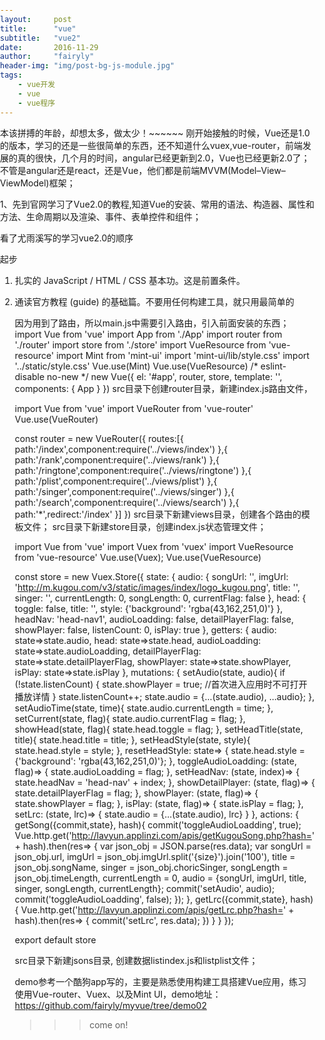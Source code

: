 ```yaml
---
layout:     post
title:      "vue"
subtitle:   "vue2"
date:       2016-11-29
author:     "fairyly"
header-img: "img/post-bg-js-module.jpg"
tags:
    - vue开发
    - vue
    - vue程序
---
```



本该拼搏的年龄，却想太多，做太少！~~~~~~
         刚开始接触的时候，Vue还是1.0的版本，学习的还是一些很简单的东西，还不知道什么vuex,vue-router，前端发展的真的很快，几个月的时间，angular已经更新到2.0，Vue也已经更新2.0了；不管是angular还是react，还是Vue，他们都是前端MVVM(Model–View–ViewModel)框架；

1、先到官网学习了Vue2.0的教程,知道Vue的安装、常用的语法、构造器、属性和方法、生命周期以及渲染、事件、表单控件和组件；

看了尤雨溪写的学习vue2.0的顺序

  起步  
1. 扎实的 JavaScript / HTML / CSS 基本功。这是前置条件。

2. 通读官方教程 (guide) 的基础篇。不要用任何构建工具，就只用最简单的 <script>，把教程里的例子模仿一遍，理解用法。不推荐上来就直接用 vue-cli 构建项目，尤其是如果没有 Node/Webpack 基础。

3. 照着官网上的示例，自己想一些类似的例子，模仿着实现来练手，加深理解。
4. 阅读官方教程进阶篇的前半部分，到『自定义指令 (Custom Directive) 』为止。着重理解 Vue 的响应式机制和组件生命周期。『渲染函数（Render Function)』如果理解吃力可以先跳过。
5. 阅读教程里关于路由和状态管理的章节，然后根据需要学习 vue-router 和 vuex。同样的，先不要管构建工具，以跟着文档里的例子理解用法为主。

6. 走完基础文档后，如果你对于基于 Node 的前端工程化不熟悉，就需要补课了。下面这些严格来说并不是 Vue 本身的内容，也不涵盖所有的前端工程化知识，但对于大型的 Vue 工程是前置条件，也是合格的『前端工程师』应当具备的知识。
前端生态/工程化
1. 了解 JavaScript 背后的规范，ECMAScript 的历史和目前的规范制定方式。学习 ES2015/16 的新特性，理解 ES2015 modules，适当关注还未成为标准的提案。

2. 学习命令行的使用。建议用 Mac。

3. 学习 Node.js 基础。建议使用 nvm 这样的工具来管理机器上的 Node 版本，并且将 npm 的 registry 注册表配置为淘宝的镜像源。至少要了解 npm 的常用命令，npm scripts 如何使用，语义化版本号规则，CommonJS 模块规范（了解它和 ES2015 Modules 的异同），Node 包的解析规则，以及 Node 的常用 API。应当做到可以自己写一些基本的命令行程序。注意最新版本的 Node (6+) 已经支持绝大部分 ES2015 的特性，可以借此巩固 ES2015。

4. 了解如何使用 / 配置 Babel 来将 ES2015 编译到 ES5 用于浏览器环境。
5. 学习 Webpack。Webpack 是一个极其强大同时也复杂的工具，作为起步，理解它的『一切皆模块』的思想，并基本了解其常用配置选项和 loader 的概念/使用方法即可，比如如何搭配 Webpack 使用 Babel。学习 Webpack 的一个挑战在于其本身文档的混乱，建议多搜索搜索，应该还是有质量不错的第三方教程的。英文好的建议阅读 Webpack 2.0 的文档，比起 1.0 有极大的改善，但需要注意和 1.0 的不兼容之处。

Vue 进阶
1. 有了 Node 和 Webpack 的基础，可以通过 vue-cli 来搭建基于 Webpack ，并且支持单文件组件的项目了。建议用 webpack-simple 这个模板开始，并阅读官方教程进阶篇剩余的内容以及 vue-loader 的文档，了解一些进阶配置。有兴趣的可以自己亲手从零开始搭一个项目加深理解。

2. 根据例子尝试在 Webpack 模板基础上整合 vue-router 和 vuex

3. 深入理解 Virtual DOM 和『渲染函数 (Render Functions)』这一章节（可选择性使用 JSX)，理解模板和渲染函数之间的对应关系，了解其使用方法和适用场景。

4. （可选）根据需求，了解服务端渲染的使用（需要配合 Node 服务器开发的知识）。其实更重要的是理解它所解决的问题并搞清楚你是否需要它。

5. 阅读开源的 Vue 应用、组件、插件源码，自己尝试编写开源的 Vue 组件、插件。
作者：尤雨溪
链接：https://zhuanlan.zhihu.com/p/23134551
来源：知乎

    做了一个小demo,是在node环境中的，所以就用构建工具安装Vue-cli、mint-ui、vue-router、Vuex;
安装Vue-cli命令：
# 全局安装 vue-cli$ npm install --global vue-cli# 创建一个基于 webpack 模板的新项目$ vue init webpack my-project# 安装依赖，走你$ cd my-project$ npm install$ npm run dev
这样一个很简单的Vue小项目已经完成。默认服务器的端口是8080，如果需要改变端口号，可以到src/config/index.js文件中port端口号就可以；
dev: {
    env: require('./dev.env'),
    port: 8080,
    assetsSubDirectory: 'static',
    assetsPublicPath: '/',
    proxyTable: {},
    cssSourceMap: false
  }


安装Mint UI命令：
文档：http://mint-ui.github.io/docs/#!/zh-cn2
// install# for Vue 1.x
npm install mint-ui@1 -S
# for Vue 2.0
npm install mint-ui -S

// import all components
import Vue from 'vue';import Mint from 'mint-ui';Vue.use(Mint);

安装Vue-router命令：文档：http://router.vuejs.org/zh-cn/
npm install vue-router如果在一个模块化工程中使用它，必须要通过 Vue.use() 明确地安装路由功能：
import Vue from 'vue'
import VueRouter from 'vue-router'
Vue.use(VueRouter)
安装Vuex命令：Vuex文档：http://vuex.vuejs.org/zh-cn/
npm install vuex在一个模块化的打包系统中，您必须显式地通过 Vue.use() 来安装 Vuex：状态管理模式

import Vue from 'vue'
import Vuex from 'vuex'
Vue.use(Vuex)

Vuex是Vue的状态管理模式，每一个 Vuex 应用的核心就是 store（仓库）。"store" 基本上就是一个容器，它包含着你的应用中大部分的状态(即 state)；

State：单一状态树
从 store 实例中读取状态最简单的方法就是在计算属性中返回某个状态；
初始 state 对象：
// 如果在模块化构建系统中，请确保在开头调用了 Vue.use(Vuex)
const store = new Vuex.Store({
  state: {
    count: 0
  }
})
当一个组件需要获取多个状态时候，使用 mapState 辅助函数帮助我们生成计算属性；
computed: mapState({
    // 箭头函数可使代码更简练
    count: state => state.count,

    // 传字符串参数 'count' 等同于 `state => state.count`
    countAlias: 'count'
}）
当映射的计算属性的名称与 state 的子节点名称相同时，我们也可以给 mapState 传一个字符串数组。如：
computed: {
     ...mapState(['headNav'])
   }
Getters

Vuex 允许我们在 store 中定义『getters』（可以认为是 store 的计算属性）。Getters 接受 state 作为其第一个参数：

const store = new Vuex.Store({
  state: {
    audio: {
      songUrl: '',
      imgUrl: 'http://m.kugou.com/v3/static/images/index/logo_kugou.png',
      title: '',
      singer: '',
      currentLength: 0,
      songLength: 0,
      currentFlag: false
    },
    head: {
      toggle: false,
      title: '',
      style: {'background': 'rgba(43,162,251,0)'}
    },
    headNav: 'head-nav1',
    audioLoadding: false,
    detailPlayerFlag: false,
    showPlayer: false,
    listenCount: 0,
    isPlay: true
  },
  getters: {
    audio: state=>state.audio,
    head: state=>state.head,
    audioLoadding: state=>state.audioLoadding,
    detailPlayerFlag: state=>state.detailPlayerFlag,
    showPlayer: state=>state.showPlayer,
    isPlay: state=>state.isPlay
  }
}）
mapGetters 辅助函数仅仅是将 store 中的 getters 映射到局部计算属性

Mutations：更改 Vuex 的 store 中的状态的唯一方法是提交 mutation。Vuex 中的 mutations 非常类似于事件：每个 mutation 都有一个字符串的 事件类型 (type) 和 一个 回调函数 (handler)。这个回调函数就是我们实际进行状态更改的地方，并且它会接受 state 作为第一个参数；

const store = new Vuex.Store({
  state: {
    audio: {
      songUrl: '',
      imgUrl: 'http://m.kugou.com/v3/static/images/index/logo_kugou.png',
      title: '',
      singer: '',
      currentLength: 0,
      songLength: 0,
      currentFlag: false
    },
    head: {
      toggle: false,
      title: '',
      style: {'background': 'rgba(43,162,251,0)'}
    },
    headNav: 'head-nav1',
    audioLoadding: false,
    detailPlayerFlag: false,
    showPlayer: false,
    listenCount: 0,
    isPlay: true
  },
  getters: {
    audio: state=>state.audio,
    head: state=>state.head,
    audioLoadding: state=>state.audioLoadding,
    detailPlayerFlag: state=>state.detailPlayerFlag,
    showPlayer: state=>state.showPlayer,
    isPlay: state=>state.isPlay
  },
  mutations: {
    setAudio(state, audio){
      if (!state.listenCount) {
        state.showPlayer = true;  //首次进入应用时不可打开播放详情
      }
      state.listenCount++;
      state.audio = {...(state.audio), ...audio};
    },
    setAudioTime(state, time){
      state.audio.currentLength = time;
    },
    setCurrent(state, flag){
      state.audio.currentFlag = flag;
    },
    showHead(state, flag){
      state.head.toggle = flag;
    },
    setHeadTitle(state, title){
      state.head.title = title;
    },
    setHeadStyle(state, style){
      state.head.style = style;
    },
    resetHeadStyle: state=> {
      state.head.style = {'background': 'rgba(43,162,251,0)'};
    },
    toggleAudioLoadding: (state, flag)=> {
      state.audioLoadding = flag;
    },
    setHeadNav: (state, index)=> {
      state.headNav = 'head-nav' + index;
    },
    showDetailPlayer: (state, flag)=> {
      state.detailPlayerFlag = flag;
    },
    showPlayer: (state, flag)=> {
      state.showPlayer = flag;
    },
    isPlay: (state, flag)=> {
      state.isPlay = flag;
    },
    setLrc: (state, lrc)=> {
      state.audio = {...(state.audio), lrc}
    }
  }
});

可以在组件中使用 this.$store.commit('xxx') 提交 mutation，或者使用 mapMutations 辅助函数将组件中的 methods 映射为 store.commit 调用（需要在根节点注入 store）。
import { mapMutations } from 'vuex'export default {
  // ...
  methods: {
    ...mapMutations([
      'increment' // 映射 this.increment() 为 this.$store.commit('increment')
    ]),
    ...mapMutations({
      add: 'increment' // 映射 this.add() 为 this.$store.commit('increment')
    })
  }}
Action 类似于 mutation，不同在于：

Action 提交的是 mutation，而不是直接变更状态。
Action 可以包含任意异步操作。
Action 通过 store.dispatch 方法触发：

const store = new Vuex.Store({
  state: {
    audio: {
      songUrl: '',
      imgUrl: 'http://m.kugou.com/v3/static/images/index/logo_kugou.png',
      title: '',
      singer: '',
      currentLength: 0,
      songLength: 0,
      currentFlag: false
    },
    head: {
      toggle: false,
      title: '',
      style: {'background': 'rgba(43,162,251,0)'}
    },
    headNav: 'head-nav1',
    audioLoadding: false,
    detailPlayerFlag: false,
    showPlayer: false,
    listenCount: 0,
    isPlay: true
  },
  getters: {
    audio: state=>state.audio,
    head: state=>state.head,
    audioLoadding: state=>state.audioLoadding,
    detailPlayerFlag: state=>state.detailPlayerFlag,
    showPlayer: state=>state.showPlayer,
    isPlay: state=>state.isPlay
  },
  mutations: {
    setAudio(state, audio){
      if (!state.listenCount) {
        state.showPlayer = true;  //首次进入应用时不可打开播放详情
      }
      state.listenCount++;
      state.audio = {...(state.audio), ...audio};
    },
    setAudioTime(state, time){
      state.audio.currentLength = time;
    },
    setCurrent(state, flag){
      state.audio.currentFlag = flag;
    },
    showHead(state, flag){
      state.head.toggle = flag;
    },
    setHeadTitle(state, title){
      state.head.title = title;
    },
    setHeadStyle(state, style){
      state.head.style = style;
    },
    resetHeadStyle: state=> {
      state.head.style = {'background': 'rgba(43,162,251,0)'};
    },
    toggleAudioLoadding: (state, flag)=> {
      state.audioLoadding = flag;
    },
    setHeadNav: (state, index)=> {
      state.headNav = 'head-nav' + index;
    },
    showDetailPlayer: (state, flag)=> {
      state.detailPlayerFlag = flag;
    },
    showPlayer: (state, flag)=> {
      state.showPlayer = flag;
    },
    isPlay: (state, flag)=> {
      state.isPlay = flag;
    },
    setLrc: (state, lrc)=> {
      state.audio = {...(state.audio), lrc}
    }
  },
  actions: {
    getSong({commit,state}, hash){
      commit('toggleAudioLoadding', true);
      Vue.http.get('http://lavyun.applinzi.com/apis/getKugouSong.php?hash=' + hash).then(res=> {
        var json_obj = JSON.parse(res.data);
        var songUrl = json_obj.url,
          imgUrl = json_obj.imgUrl.split('{size}').join('100'),
          title = json_obj.songName,
          singer = json_obj.choricSinger,
          songLength = json_obj.timeLength,
          currentLength = 0,
          audio = {songUrl, imgUrl, title, singer, songLength, currentLength};
        commit('setAudio', audio);
        commit('toggleAudioLoadding', false);
      });
    },
    getLrc({commit,state}, hash){
      Vue.http.get('http://lavyun.applinzi.com/apis/getLrc.php?hash=' + hash).then(res=> {
        commit('setLrc', res.data);
      })
    }
  }
});
modules:
Vuex 允许我们将 store 分割到模块（module）。每个模块拥有自己的 state、mutation、action、getters、甚至是嵌套子模块——从上至下进行类似的分割：

const moduleA = {
  state: { ... },
  mutations: { ... },
  actions: { ... },
  getters: { ... }}const moduleB = {
  state: { ... },
  mutations: { ... },
  actions: { ... }}const store = new Vuex.Store({
  modules: {
    a: moduleA,
    b: moduleB  }})

store.state.a // -> moduleA 的状态

store.state.b // -> moduleB 的状态
这几个state，getters， mutations，actions，modules是Vuex的接个核心概念；

还有一个需要安装的插件，Vue-resource：主要用来发送http请求的时候用的；
安装命令：
npm install vue-resource
这些组件安装后，开始编写demo，前面已经安装了vue-cli,创建了基于webpack模板的新项目，具体文件结构如下：
一般的单页面应用，入口文件就是main.js,以后都是用模板组件来构建项目页面的；
先在App.vue中添加组件，分别创建各个组件对应的模板文件，
<template>
  <div id="app">
    <!--<img src="./assets/logo.png">-->
    <headlogo></headlogo>
    <hello></hello>
    <head-nav></head-nav>
    <div class="main">
      <keep-alive>
        <router-view></router-view>
      </keep-alive>
    </div>
    <!--<conlist></conlist> 原直接加载组件，后改为路由-->
  </div>
</template>

<script>
import Hello from './components/Hello'
import Headlogo from './components/Headlogo'
import HeadNav from './components/HeadNav'
import Conlist from './components/Conlist'
export default {
  name: 'app',
  components: {
    Hello,Headlogo,HeadNav,Conlist
  }
}
</script>

<style>
body{
  margin:0px;
  padding:0px;
}
#app {
  -webkit-font-smoothing: antialiased;
  -moz-osx-font-smoothing: grayscale;
  text-align: justify;
  color: #2c3e50;
  margin-top:40px;
}
.main{
  margin-top: 5px;
}
</style>
因为用到了路由，所以main.js中需要引入路由，引入前面安装的东西；
import Vue from 'vue'
import App from './App'
import router from './router'
import store from './store'
import VueResource from 'vue-resource'
import Mint from 'mint-ui'
import 'mint-ui/lib/style.css'
import '../static/style.css'
Vue.use(Mint)
Vue.use(VueResource)
/* eslint-disable no-new */
new Vue({
  el: '#app',
  router,
  store,
  template: '<App/>',
  components: { App }
})
src目录下创建router目录，新建index.js路由文件，

import Vue from 'vue'
import VueRouter from 'vue-router'
Vue.use(VueRouter)


const router = new VueRouter({
  routes:[{
    path:'/index',component:require('../views/index')
  },{
    path:'/rank',component:require('../views/rank')
  },{
    path:'/ringtone',component:require('../views/ringtone')
  },{
    path:'/plist',component:require('../views/plist')
  },{
    path:'/singer',component:require('../views/singer')
  },{
    path:'/search',component:require('../views/search')
  },{
    path:'*',redirect:'/index'
  }]
})
src目录下新建views目录，创建各个路由的模板文件；
src目录下新建store目录，创建index.js状态管理文件；


import Vue from 'vue'
import Vuex from 'vuex'
import VueResource from 'vue-resource'
Vue.use(Vuex);
Vue.use(VueResource)

const store = new Vuex.Store({
  state: {
    audio: {
      songUrl: '',
      imgUrl: 'http://m.kugou.com/v3/static/images/index/logo_kugou.png',
      title: '',
      singer: '',
      currentLength: 0,
      songLength: 0,
      currentFlag: false
    },
    head: {
      toggle: false,
      title: '',
      style: {'background': 'rgba(43,162,251,0)'}
    },
    headNav: 'head-nav1',
    audioLoadding: false,
    detailPlayerFlag: false,
    showPlayer: false,
    listenCount: 0,
    isPlay: true
  },
  getters: {
    audio: state=>state.audio,
    head: state=>state.head,
    audioLoadding: state=>state.audioLoadding,
    detailPlayerFlag: state=>state.detailPlayerFlag,
    showPlayer: state=>state.showPlayer,
    isPlay: state=>state.isPlay
  },
  mutations: {
    setAudio(state, audio){
      if (!state.listenCount) {
        state.showPlayer = true;  //首次进入应用时不可打开播放详情
      }
      state.listenCount++;
      state.audio = {...(state.audio), ...audio};
    },
    setAudioTime(state, time){
      state.audio.currentLength = time;
    },
    setCurrent(state, flag){
      state.audio.currentFlag = flag;
    },
    showHead(state, flag){
      state.head.toggle = flag;
    },
    setHeadTitle(state, title){
      state.head.title = title;
    },
    setHeadStyle(state, style){
      state.head.style = style;
    },
    resetHeadStyle: state=> {
      state.head.style = {'background': 'rgba(43,162,251,0)'};
    },
    toggleAudioLoadding: (state, flag)=> {
      state.audioLoadding = flag;
    },
    setHeadNav: (state, index)=> {
      state.headNav = 'head-nav' + index;
    },
    showDetailPlayer: (state, flag)=> {
      state.detailPlayerFlag = flag;
    },
    showPlayer: (state, flag)=> {
      state.showPlayer = flag;
    },
    isPlay: (state, flag)=> {
      state.isPlay = flag;
    },
    setLrc: (state, lrc)=> {
      state.audio = {...(state.audio), lrc}
    }
  },
  actions: {
    getSong({commit,state}, hash){
      commit('toggleAudioLoadding', true);
      Vue.http.get('http://lavyun.applinzi.com/apis/getKugouSong.php?hash=' + hash).then(res=> {
        var json_obj = JSON.parse(res.data);
        var songUrl = json_obj.url,
          imgUrl = json_obj.imgUrl.split('{size}').join('100'),
          title = json_obj.songName,
          singer = json_obj.choricSinger,
          songLength = json_obj.timeLength,
          currentLength = 0,
          audio = {songUrl, imgUrl, title, singer, songLength, currentLength};
        commit('setAudio', audio);
        commit('toggleAudioLoadding', false);
      });
    },
    getLrc({commit,state}, hash){
      Vue.http.get('http://lavyun.applinzi.com/apis/getLrc.php?hash=' + hash).then(res=> {
        commit('setLrc', res.data);
      })
    }
  }
});

export default store


src目录下新建jsons目录,  创建数据listindex.js和listplist文件；

demo参考一个酷狗app写的，主要是熟悉使用构建工具搭建Vue应用，练习使用Vue-router、Vuex、以及Mint UI，demo地址：https://github.com/fairyly/myvue/tree/demo02

>>> come on!
